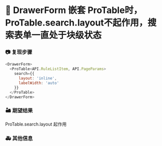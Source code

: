 # 🐛 DrawerForm 嵌套 ProTable时，ProTable.search.layout不起作用，搜索表单一直处于块级状态

### 📷 复现步骤

```javascript
<DrawerForm>
  <ProTable<API.RuleListItem, API.PageParams>
    search={{
      layout: 'inline',
      labelWidth: 'auto'
    }}
  </ProTable>
</DrawerForm>
```

### 🏜️ 期望结果

ProTable.search.layout 起作用

### 🚑 其他信息

<!--

-->
